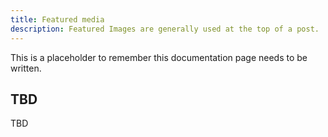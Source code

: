 ```yaml
---
title: Featured media
description: Featured Images are generally used at the top of a post.
---
```


This is a placeholder to remember this documentation page needs to be written.

## TBD

TBD
